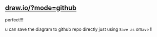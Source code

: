 [draw.io/?mode=github](https://www.draw.io/?mode=github)
---

perfect!!!

u can save the diagram to github repo directly just using `Save as` or`Save` !!
